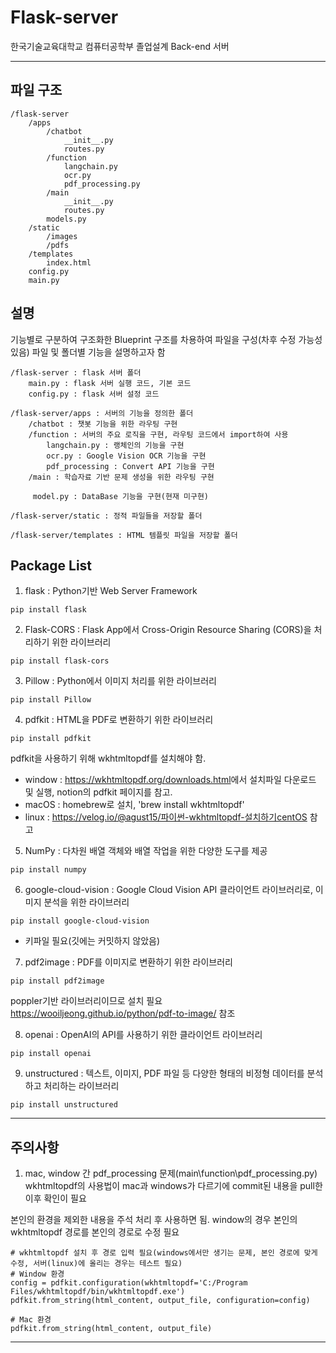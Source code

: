 # Flask-server
한국기술교육대학교 컴퓨터공학부 졸업설계 Back-end 서버


---
## 파일 구조
```
/flask-server
    /apps
        /chatbot
            __init__.py
            routes.py
        /function
            langchain.py
            ocr.py
            pdf_processing.py
        /main
            __init__.py
            routes.py
        models.py
    /static
        /images
        /pdfs
    /templates
        index.html
    config.py
    main.py
```


## 설명
기능별로 구분하여 구조화한 Blueprint 구조를 차용하여 파일을 구성(차후 수정 가능성 있음)
파일 및 폴더별 기능을 설명하고자 함
```
/flask-server : flask 서버 폴더
    main.py : flask 서버 실행 코드, 기본 코드
    config.py : flask 서버 설정 코드

/flask-server/apps : 서버의 기능을 정의한 폴더
    /chatbot : 챗봇 기능을 위한 라우팅 구현
    /function : 서버의 주요 로직을 구현, 라우팅 코드에서 import하여 사용
        langchain.py : 랭체인의 기능을 구현
        ocr.py : Google Vision OCR 기능을 구현
        pdf_processing : Convert API 기능을 구현
    /main : 학습자료 기반 문제 생성을 위한 라우팅 구현

     model.py : DataBase 기능을 구현(현재 미구현)

/flask-server/static : 정적 파일들을 저장할 폴더

/flask-server/templates : HTML 템플릿 파일을 저장할 폴더
```


## Package List
1. flask : Python기반 Web Server Framework
```
pip install flask
```


2. Flask-CORS : Flask App에서 Cross-Origin Resource Sharing (CORS)을 처리하기 위한 라이브러리
```
pip install flask-cors
```


3. Pillow : Python에서 이미지 처리를 위한 라이브러리
```
pip install Pillow
```


4. pdfkit : HTML을 PDF로 변환하기 위한 라이브러리
```
pip install pdfkit
```
pdfkit을 사용하기 위해 wkhtmltopdf를 설치해야 함.
- window : <https://wkhtmltopdf.org/downloads.html>에서 설치파일 다운로드 및 실행, notion의 pdfkit 페이지를 참고.
- macOS : homebrew로 설치, 'brew install wkhtmltopdf'
- linux : <https://velog.io/@agust15/파이썬-wkhtmltopdf-설치하기centOS> 참고


5. NumPy : 다차원 배열 객체와 배열 작업을 위한 다양한 도구를 제공
```
pip install numpy
```


6. google-cloud-vision : Google Cloud Vision API 클라이언트 라이브러리로, 이미지 분석을 위한 라이브러리
```
pip install google-cloud-vision
```
- 키파일 필요(깃에는 커밋하지 않았음)


7. pdf2image : PDF를 이미지로 변환하기 위한 라이브러리
```
pip install pdf2image
```
poppler기반 라이브러리이므로 설치 필요 <https://wooiljeong.github.io/python/pdf-to-image/> 참조

8. openai : OpenAI의 API를 사용하기 위한 클라이언트 라이브러리
```
pip install openai
```

9. unstructured : 텍스트, 이미지, PDF 파일 등 다양한 형태의 비정형 데이터를 분석하고 처리하는 라이브러리
```
pip install unstructured
```
---

## 주의사항
1. mac, window 간 pdf_processing 문제(main\function\pdf_processing.py)
wkhtmltopdf의 사용법이 mac과 windows가 다르기에 commit된 내용을 pull한 이후 확인이 필요

본인의 환경을 제외한 내용을 주석 처리 후 사용하면 됨.
window의 경우 본인의 wkhtmltopdf 경로를 본인의 경로로 수정 필요
```
# wkhtmltopdf 설치 후 경로 입력 필요(windows에서만 생기는 문제, 본인 경로에 맞게 수정, 서버(linux)에 올리는 경우는 테스트 필요)
# Window 환경
config = pdfkit.configuration(wkhtmltopdf='C:/Program Files/wkhtmltopdf/bin/wkhtmltopdf.exe')
pdfkit.from_string(html_content, output_file, configuration=config)
    
# Mac 환경
pdfkit.from_string(html_content, output_file)
```
---
